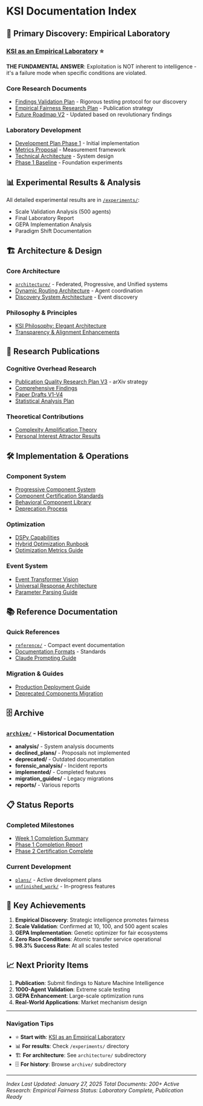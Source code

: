 # KSI Documentation Index

## 🎯 Primary Discovery: Empirical Laboratory

### [KSI as an Empirical Laboratory](KSI_AS_EMPIRICAL_LABORATORY.md) ⭐
**THE FUNDAMENTAL ANSWER**: Exploitation is NOT inherent to intelligence - it's a failure mode when specific conditions are violated.

### Core Research Documents
- [Findings Validation Plan](FINDINGS_VALIDATION_PLAN.md) - Rigorous testing protocol for our discovery
- [Empirical Fairness Research Plan](EMPIRICAL_FAIRNESS_RESEARCH_PLAN.md) - Publication strategy
- [Future Roadmap V2](KSI_FUTURE_ROADMAP_V2.md) - Updated based on revolutionary findings

### Laboratory Development
- [Development Plan Phase 1](DEVELOPMENT_PLAN_EMPIRICAL_LABORATORY_PHASE1.md) - Initial implementation
- [Metrics Proposal](EMPIRICAL_LABORATORY_METRICS_PROPOSAL.md) - Measurement framework
- [Technical Architecture](EMPIRICAL_LABORATORY_TECHNICAL_ARCHITECTURE.md) - System design
- [Phase 1 Baseline](PHASE_1_BASELINE_DYNAMICS.md) - Foundation experiments

## 📊 Experimental Results & Analysis

All detailed experimental results are in [`/experiments/`](../experiments/):
- Scale Validation Analysis (500 agents)
- Final Laboratory Report
- GEPA Implementation Analysis
- Paradigm Shift Documentation

## 🏗️ Architecture & Design

### Core Architecture
- [`architecture/`](architecture/) - Federated, Progressive, and Unified systems
- [Dynamic Routing Architecture](DYNAMIC_ROUTING_ARCHITECTURE.md) - Agent coordination
- [Discovery System Architecture](DISCOVERY_SYSTEM_ARCHITECTURE.md) - Event discovery

### Philosophy & Principles
- [KSI Philosophy: Elegant Architecture](KSI_PHILOSOPHY_ELEGANT_ARCHITECTURE.md)
- [Transparency & Alignment Enhancements](KSI_TRANSPARENCY_ALIGNMENT_ENHANCEMENTS.md)

## 🔬 Research Publications

### Cognitive Overhead Research
- [Publication Quality Research Plan V3](PUBLICATION_QUALITY_RESEARCH_PLAN_V3.md) - arXiv strategy
- [Comprehensive Findings](COGNITIVE_OVERHEAD_COMPREHENSIVE_FINDINGS.md)
- [Paper Drafts V1-V4](PAPER_DRAFT_CONTEXT_SWITCHING_VERBOSITY_V4_COMPLETE.md)
- [Statistical Analysis Plan](STATISTICAL_ANALYSIS_PLAN.md)

### Theoretical Contributions
- [Complexity Amplification Theory](COMPLEXITY_AMPLIFICATION_THEORY.md)
- [Personal Interest Attractor Results](PERSONAL_INTEREST_ATTRACTOR_RESULTS.md)

## 🛠️ Implementation & Operations

### Component System
- [Progressive Component System](PROGRESSIVE_COMPONENT_SYSTEM.md)
- [Component Certification Standards](COMPONENT_CERTIFICATION_STANDARDS.md)
- [Behavioral Component Library](BEHAVIORAL_COMPONENT_LIBRARY.md)
- [Deprecation Process](COMPONENT_DEPRECATION_PROCESS.md)

### Optimization
- [DSPy Capabilities](DSPY_CAPABILITIES_OVERVIEW.md)
- [Hybrid Optimization Runbook](HYBRID_OPTIMIZATION_RUNBOOK.md)
- [Optimization Metrics Guide](OPTIMIZATION_METRICS_GUIDE.md)

### Event System
- [Event Transformer Vision](EVENT_TRANSFORMER_VISION.md)
- [Universal Response Architecture](UNIVERSAL_RESPONSE_ARCHITECTURE.md)
- [Parameter Parsing Guide](PARAMETER_PARSING_GUIDE.md)

## 📚 Reference Documentation

### Quick References
- [`reference/`](reference/) - Compact event documentation
- [Documentation Formats](DOCUMENTATION_FORMATS.md) - Standards
- [Claude Prompting Guide](CLAUDE_PROMPTING_GUIDE.md)

### Migration & Guides
- [Production Deployment Guide](PRODUCTION_DEPLOYMENT_GUIDE.md)
- [Deprecated Components Migration](DEPRECATED_COMPONENTS_MIGRATION_GUIDE.md)

## 🗄️ Archive

### [`archive/`](archive/) - Historical Documentation
- **analysis/** - System analysis documents
- **declined_plans/** - Proposals not implemented
- **deprecated/** - Outdated documentation
- **forensic_analysis/** - Incident reports
- **implemented/** - Completed features
- **migration_guides/** - Legacy migrations
- **reports/** - Various reports

## 📋 Status Reports

### Completed Milestones
- [Week 1 Completion Summary](WEEK_1_COMPLETION_SUMMARY.md)
- [Phase 1 Completion Report](PHASE_1_COMPLETION_REPORT.md)
- [Phase 2 Certification Complete](PHASE_2_CERTIFICATION_COMPLETE.md)

### Current Development
- [`plans/`](plans/) - Active development plans
- [`unfinished_work/`](unfinished_work/) - In-progress features

## 🚀 Key Achievements

1. **Empirical Discovery**: Strategic intelligence promotes fairness
2. **Scale Validation**: Confirmed at 10, 100, and 500 agent scales
3. **GEPA Implementation**: Genetic optimizer for fair ecosystems
4. **Zero Race Conditions**: Atomic transfer service operational
5. **98.3% Success Rate**: At all scales tested

## 📈 Next Priority Items

1. **Publication**: Submit findings to Nature Machine Intelligence
2. **1000-Agent Validation**: Extreme scale testing
3. **GEPA Enhancement**: Large-scale optimization runs
4. **Real-World Applications**: Market mechanism design

---

### Navigation Tips

- ⭐ **Start with**: [KSI as an Empirical Laboratory](KSI_AS_EMPIRICAL_LABORATORY.md)
- 📊 **For results**: Check `/experiments/` directory
- 🏗️ **For architecture**: See `architecture/` subdirectory
- 🗄️ **For history**: Browse `archive/` subdirectory

---

*Index Last Updated: January 27, 2025*
*Total Documents: 200+*
*Active Research: Empirical Fairness*
*Status: Laboratory Complete, Publication Ready*
